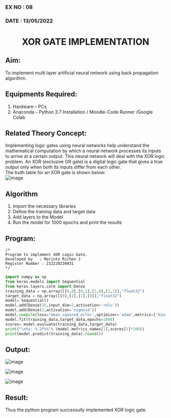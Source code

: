 ### EX NO : 08
### DATE  : 13/05/2022
# <p align="center"> XOR GATE IMPLEMENTATION </p>
## Aim:
   To implement multi layer artificial neural network using back propagation algorithm.
## Equipments Required:
1. Hardware – PCs
2. Anaconda – Python 3.7 Installation / Moodle-Code Runner /Google Colab

## Related Theory Concept:
Implementing logic gates using neural networks help understand the mathematical computation by which a neural network processes its inputs to arrive at a certain output. This neural network will deal with the XOR logic problem. An XOR (exclusive OR gate) is a digital logic gate that gives a true output only when both its inputs differ from each other.
<br>The truth table for an XOR gate is shown below:<br>
![image](https://user-images.githubusercontent.com/65499285/169467988-83bcb09f-85dd-41bf-91a6-885075d4f3c5.png)

## Algorithm
1. Import the necessary libraries 
2. Define the training data and target data 
3. Add layers to the Model 
4. Run the model for 1000 epochs and print the results 

## Program:
```
/*
Program to implement XOR Logic Gate.
Developed by   : Marinto Richee J
Register Number : 212220230031 
*/
```
```python
import numpy as np
from keras.models import Sequential
from keras.layers.core import Dense
training_data = np.array([[0,0],[0,1],[1,0],[1,1]],"float32")
target_data = np.array([[0],[1],[1],[0]],"float32")
model= Sequential()
model.add(Dense(16,input_dim=2,activation='relu'))
model.add(Dense(1,activation='sigmoid'))
model.compile(loss='mean_squared_error',optimizer='adam',metrics=['binary_accuracy'])
model.fit(training_data,target_data,epochs=1000)
scores= model.evaluate(training_data,target_data)
print("\n%s: %.2f%%"% (model.metrics_names[1],scores[1]*100))
print(model.predict(training_data).round())
```

## Output:
![image](https://user-images.githubusercontent.com/65499285/169468591-fe5976a0-8c59-4909-959e-96a1724cda98.png)

![image](https://user-images.githubusercontent.com/65499285/169468736-356002c7-db59-41d3-8857-0c326995e75e.png)

![image](https://user-images.githubusercontent.com/65499285/169468521-7d4a40c8-a621-4e27-8ede-b476025e01fc.png)

## Result:
Thus the python program successully implemented XOR logic gate.
